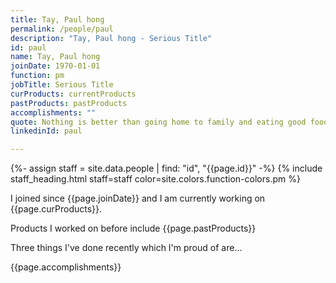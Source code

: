 ```yaml
---
title: Tay, Paul hong
permalink: /people/paul
description: "Tay, Paul hong - Serious Title"
id: paul
name: Tay, Paul hong
joinDate: 1970-01-01
function: pm
jobTitle: Serious Title
curProducts: currentProducts
pastProducts: pastProducts
accomplishments: ""
quote: Nothing is better than going home to family and eating good food and relaxing
linkedinId: paul

---
```


{%- assign staff = site.data.people | find: "id", "{{page.id}}" -%}
{% include staff_heading.html staff=staff color=site.colors.function-colors.pm %}

<p>I joined since {{page.joinDate}} and I am currently working on {{page.curProducts}}.</p>

<p>Products I worked on before include {{page.pastProducts}}</p>

<p>Three things I've done recently which I'm proud of are...</p>
{{page.accomplishments}}

